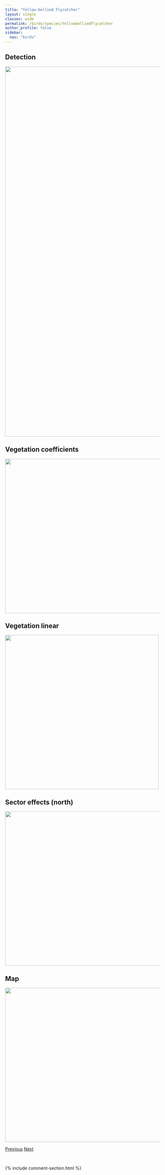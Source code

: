 ```yaml
---
title: "Yellow-bellied Flycatcher"
layout: single
classes: wide
permalink: /birds/species/YellowbelliedFlycatcher
author_profile: false
sidebar:
  nav: "birds"
---
```


<h2>Detection</h2>

<a href="https://drive.google.com/uc?export=view&id=1YCJcSjfhoiq8bSA_aQAq6wcNVhqcq2SJ">
<img src="https://drive.google.com/uc?export=view&id=1YCJcSjfhoiq8bSA_aQAq6wcNVhqcq2SJ" height = "1200" width = "800">
</a>

<h2>Vegetation coefficients</h2>

<a href="https://drive.google.com/uc?export=view&id=1vjtr5Iyu3jBN_do4mkT604NbS3KrWhZi">
<img src="https://drive.google.com/uc?export=view&id=1vjtr5Iyu3jBN_do4mkT604NbS3KrWhZi" height = "500" width = "1000">
</a>

<h2>Vegetation linear</h2>

<a href="https://drive.google.com/uc?export=view&id=1QoIxiz0CxaKUBj8esnXnBQFckCrMXlK-">
<img src="https://drive.google.com/uc?export=view&id=1QoIxiz0CxaKUBj8esnXnBQFckCrMXlK-" height = "500" width = "500">
</a>

<h2>Sector effects (north)</h2>

<a href="https://drive.google.com/uc?export=view&id=1DczxfLy81TGQdXaHyLNgY3UoJOW8t6A8">
<img src="https://drive.google.com/uc?export=view&id=1DczxfLy81TGQdXaHyLNgY3UoJOW8t6A8" height = "500" width = "1000">
</a>

<h2>Map</h2>

<a href="https://drive.google.com/uc?export=view&id=1iTm_FPa6H9CbvpJm11666WMiOuXwOTkZ">
<img src="https://drive.google.com/uc?export=view&id=1iTm_FPa6H9CbvpJm11666WMiOuXwOTkZ" height = "500" width = "1500">
</a>

<a href="/birds/species/YellowbreastedChat/" class="pagination--pager" title="Yellow-breasted Chat">Previous</a> <a href="/birds/species/YellowbelliedSapsucker/" class="pagination--pager" title="Yellow-bellied Sapsucker">Next</a>

<p>&nbsp;</p>

{% include comment-section.html %}
